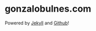 gonzalobulnes.com
=================

Powered by [Jekyll](http://jekyllrb.com/) and [Github](https://github.com)!
